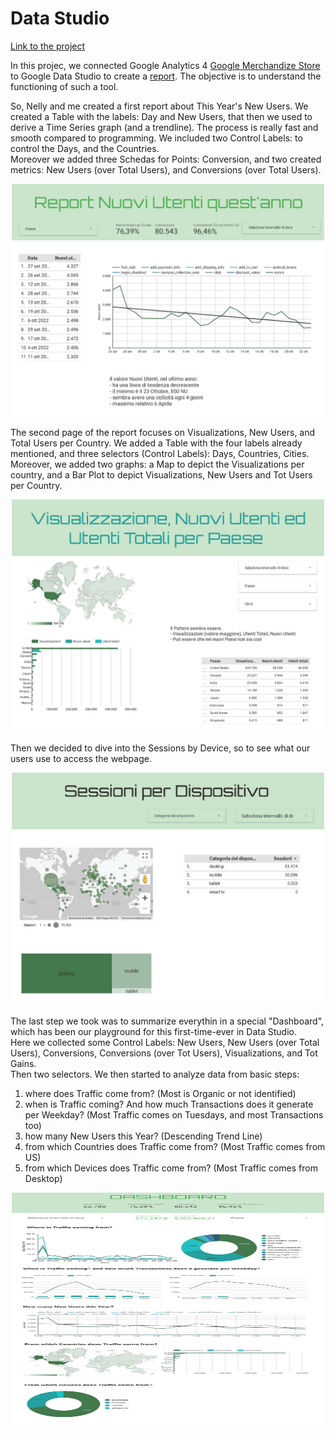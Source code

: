 # Data Studio

[Link to the project](https://datastudio.google.com/s/vJEumyFDKzk)

In this projec, we connected Google Analytics 4 [Google Merchandize Store](https://www.youtube.com/watch?v=mgWtUf0mKhk) to Google Data Studio to create a [report](https://datastudio.google.com/s/vJEumyFDKzk). The objective is to understand the functioning of such a tool.

So, Nelly and me created a first report about This Year's New Users. We created a Table with the labels: Day and New Users, that then we used to derive a Time Series graph (and a trendline). The process is really fast and smooth compared to programming. We included two Control Labels: to control the Days, and the Countries. <br>
Moreover we added three Schedas for Points: Conversion, and two created metrics: New Users (over Total Users), and Conversions (over Total Users).

<p align="center">
    <img src="https://github.com/stefanogrillo/Data-Analyst---Epicode/blob/b9ba04390b205f0dbc613b3d7061c4cf7f8f8548/Week%205/Day%201/Esercizio_1.jpg" alt= “” width="500" height="372">
</p>

The second page of the report focuses on Visualizations, New Users, and Total Users per Country. We added a Table with the four labels already mentioned, and three selectors (Control Labels): Days, Countries, Cities. Moreover, we added two graphs: a Map to depict the Visualizations per country, and a Bar Plot to depict Visualizations, New Users and Tot Users per Country.

<p align="center">
    <img src="https://github.com/stefanogrillo/Data-Analyst---Epicode/blob/573543bc64a9e99085f1236561edc89ed6186afa/Week%205/Day%201/Esercizio_1%20(1).jpg" alt= “” width="500" height="372">
</p>

Then we decided to dive into the Sessions by Device, so to see what our users use to access the webpage.

<p align="center">
    <img src="https://github.com/stefanogrillo/Data-Analyst---Epicode/blob/f9ff5592be059c337f4c7e708b3f6dc6224b92b9/Week%205/Day%201/Esercizio_1%20(2).jpg" alt= “” width="500" height="372">
</p>

The last step we took was to summarize everythin in a special "Dashboard", which has been our playground for this first-time-ever in Data Studio. <br>
Here we collected some Control Labels: New Users, New Users (over Total Users), Conversions, Conversions (over Tot Users), Visualizations, and Tot Gains. <br>
Then two selectors. We then started to analyze data from basic steps:
1. where does Traffic come from? (Most is Organic or not identified)
2. when is Traffic coming? And how much Transactions does it generate per Weekday? (Most Traffic comes on Tuesdays, and most Transactions too)
3. how many New Users this Year? (Descending Trend Line)
4. from which Countries does Traffic come from? (Most Traffic comes from US)
5. from which Devices does Traffic come from? (Most Traffic comes from Desktop)

<p align="center">
    <img src="https://github.com/stefanogrillo/Data-Analyst---Epicode/blob/f9e938028064800038a1b3f8ff108cfbb0e1827a/Week%205/Day%201/Esercizio_1%20(3).jpg" alt= “” width="500" height="372">
</p>
